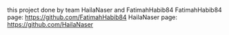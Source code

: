 this project done by team HailaNaser and FatimahHabib84
FatimahHabib84 page: https://github.com/FatimahHabib84
HailaNaser page: https://github.com/HailaNaser
